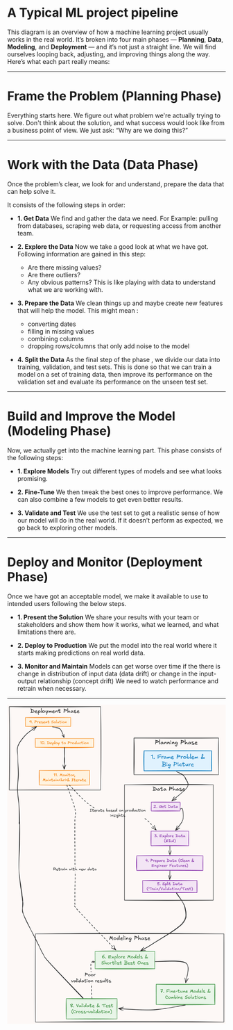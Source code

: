 # A Typical ML project pipeline

This diagram is an overview of how a machine learning project usually works in the real world. 
It’s broken into four main phases — **Planning**, **Data**, **Modeling**, and **Deployment** — and it’s not just a straight line. We will find ourselves looping back, adjusting, and improving things along the way. Here’s what each part really means:

---

# **Frame the Problem (Planning Phase)**

Everything starts here. 
We figure out what problem we're actually trying to solve.
Don't think about the solution, and what success would look like from a business point of view.
We just ask: “Why are we doing this?”

---

# **Work with the Data (Data Phase)**

Once the problem’s clear, we look for and understand, prepare the data that can help solve it.

It consists of the following steps in order:

* **1. Get Data** 
We find and gather the data we need.
For Example: pulling from databases, scraping web data, or requesting access from another team.

* **2. Explore the Data** 
Now we take a good look at what we have got. 
Following information are gained in this step:
    - Are there missing values? 
    - Are there outliers? 
    - Any obvious patterns? 
This is like playing with data to understand what we are working with.

* **3. Prepare the Data**
We clean things up and maybe create new features that will help the model. 
This might mean :
    - converting dates 
    - filling in missing values 
    - combining columns
    - dropping rows/columns that only add noise to the model

* **4. Split the Data** 
As the final step of the phase , we divide our data into training, validation, and test sets.
This is done so that we can train a model on a set of training data, then improve its performance on the validation set and evaluate its performance on the unseen test set.

---

# **Build and Improve the Model (Modeling Phase)**

Now, we actually get into the machine learning part.
This phase consists of the following steps:

* **1. Explore Models** 
Try out different types of models and see what looks promising.

* **2. Fine-Tune** 
We then tweak the best ones to improve performance. 
We can also combine a few models to get even better results.

* **3. Validate and Test** 
We use the test set to get a realistic sense of how our model will do in the real world. 
If it doesn’t perform as expected, we go back to exploring other models.

---

# **Deploy and Monitor (Deployment Phase)**

Once we have got an acceptable model, we make it available to use to intended users following the below steps.

* **1. Present the Solution** 
We share your results with your team or stakeholders and show them how it works, what we learned, and what limitations there are.

* **2. Deploy to Production** 
We put the model into the real world where it starts making predictions on real world data.

* **3. Monitor and Maintain**
Models can get worse over time if the there is change in distribution of input data (data drift) or change in the input-output relationship (concept drift)
We need to watch performance and retrain when necessary.

---

![ML Pipeline image](ML_pipeline.png)